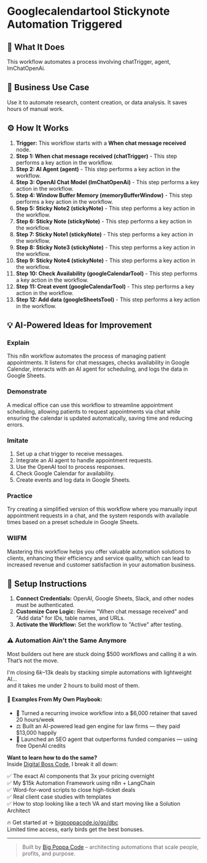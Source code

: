 # Googlecalendartool Stickynote Automation Triggered

## 🚀 What It Does
This workflow automates a process involving chatTrigger, agent, lmChatOpenAi.

## 💼 Business Use Case
Use it to automate research, content creation, or data analysis. It saves hours of manual work.

## ⚙️ How It Works
1.  **Trigger:** This workflow starts with a **When chat message received** node.
2. **Step 1: When chat message received (chatTrigger)** - This step performs a key action in the workflow.
3. **Step 2: AI Agent (agent)** - This step performs a key action in the workflow.
4. **Step 3: OpenAI Chat Model (lmChatOpenAi)** - This step performs a key action in the workflow.
5. **Step 4: Window Buffer Memory (memoryBufferWindow)** - This step performs a key action in the workflow.
6. **Step 5: Sticky Note2 (stickyNote)** - This step performs a key action in the workflow.
7. **Step 6: Sticky Note (stickyNote)** - This step performs a key action in the workflow.
8. **Step 7: Sticky Note1 (stickyNote)** - This step performs a key action in the workflow.
9. **Step 8: Sticky Note3 (stickyNote)** - This step performs a key action in the workflow.
10. **Step 9: Sticky Note4 (stickyNote)** - This step performs a key action in the workflow.
11. **Step 10: Check Availability (googleCalendarTool)** - This step performs a key action in the workflow.
12. **Step 11: Creat event (googleCalendarTool)** - This step performs a key action in the workflow.
13. **Step 12: Add data (googleSheetsTool)** - This step performs a key action in the workflow.

## 💡 AI-Powered Ideas for Improvement
### Explain
This n8n workflow automates the process of managing patient appointments. It listens for chat messages, checks availability in Google Calendar, interacts with an AI agent for scheduling, and logs the data in Google Sheets.

### Demonstrate
A medical office can use this workflow to streamline appointment scheduling, allowing patients to request appointments via chat while ensuring the calendar is updated automatically, saving time and reducing errors.

### Imitate
1. Set up a chat trigger to receive messages.
2. Integrate an AI agent to handle appointment requests.
3. Use the OpenAI tool to process responses.
4. Check Google Calendar for availability.
5. Create events and log data in Google Sheets.

### Practice
Try creating a simplified version of this workflow where you manually input appointment requests in a chat, and the system responds with available times based on a preset schedule in Google Sheets.

### WIIFM
Mastering this workflow helps you offer valuable automation solutions to clients, enhancing their efficiency and service quality, which can lead to increased revenue and customer satisfaction in your automation business.

## 🔧 Setup Instructions
1. **Connect Credentials:** OpenAI, Google Sheets, Slack, and other nodes must be authenticated.
2. **Customize Core Logic:** Review "When chat message received" and "Add data" for IDs, table names, and URLs.
3. **Activate the Workflow:** Set the workflow to "Active" after testing.

### ⚠️ Automation Ain’t the Same Anymore

Most builders out here are stuck doing $500 workflows and calling it a win.  
That’s not the move.  

I'm closing $6k–$13k deals by stacking simple automations with lightweight AI...  
and it takes me under 2 hours to build most of them.

#### 🧠 Examples From My Own Playbook:
- 🔁 Turned a recurring invoice workflow into a $6,000 retainer that saved 20 hours/week  
- ⚖️ Built an AI-powered lead gen engine for law firms — they paid $13,000 happily  
- 🚀 Launched an SEO agent that outperforms funded companies — using free OpenAI credits  

**Want to learn how to do the same?**  
Inside [Digital Boss Code](https://bigpoppacode.io/go/dbc), I break it all down:

✅ The exact AI components that 3x your pricing overnight  
✅ My $15k Automation Framework using n8n + LangChain  
✅ Word-for-word scripts to close high-ticket deals  
✅ Real client case studies with templates  
✅ How to stop looking like a tech VA and start moving like a Solution Architect  

🔥 Get started at → [bigpoppacode.io/go/dbc](https://bigpoppacode.io/go/dbc)  
Limited time access, early birds get the best bonuses.

---
> Built by [Big Poppa Code](https://bigpoppacode.io) – architecting automations that scale people, profits, and purpose.
